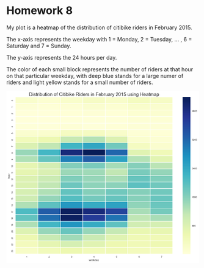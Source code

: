 # Homework 8
My plot is a heatmap of the distribution of citibike riders in February 2015. 

The x-axis represents the weekday with 1 = Monday, 2 = Tuesday, ... , 6 = Saturday and 7 = Sunday. 

The y-axis represents the 24 hours per day. 

The color of each small block represents the number of riders at that hour on that particular weekday, with deep blue stands for a large numer of riders and light yellow stands for a small number of riders. 

![Alt text](HW8YiZhang.png)

